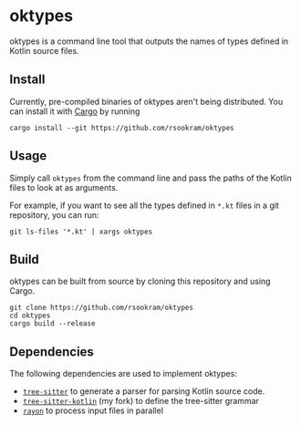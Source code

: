 # oktypes

oktypes is a command line tool that outputs the names of types defined in Kotlin source files.


## Install

Currently, pre-compiled binaries of oktypes aren't being distributed. You can install it with
[Cargo](https://doc.rust-lang.org/cargo/getting-started/installation.html) by running

```
cargo install --git https://github.com/rsookram/oktypes
```


## Usage

Simply call `oktypes` from the command line and pass the paths of the Kotlin files to look at as
arguments.

For example, if you want to see all the types defined in `*.kt` files in a git repository, you can
run:

```shell
git ls-files '*.kt' | xargs oktypes
```


## Build

oktypes can be built from source by cloning this repository and using Cargo.

```
git clone https://github.com/rsookram/oktypes
cd oktypes
cargo build --release
```


## Dependencies

The following dependencies are used to implement oktypes:

- [`tree-sitter`](https://crates.io/crates/tree-sitter) to generate a parser for parsing Kotlin
source code.
- [`tree-sitter-kotlin`](https://github.com/rsookram/tree-sitter-kotlin) (my fork) to define the
tree-sitter grammar
- [`rayon`](https://crates.io/crates/rayon) to process input files in parallel
